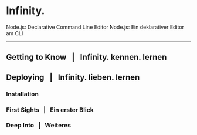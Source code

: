 Infinity.
========

Node.js: Declarative Command Line Editor
Node.js: Ein deklarativer Editor am CLI
________


## Getting to Know      &nbsp;&nbsp;|&nbsp;&nbsp;    Infinity. kennen. lernen

## Deploying            &nbsp;&nbsp;|&nbsp;&nbsp;    Infinity. lieben. lernen

### Installation

### First Sights        &nbsp;&nbsp;|&nbsp;&nbsp;    Ein erster Blick

### Deep Into           &nbsp;&nbsp;|&nbsp;&nbsp;    Weiteres
